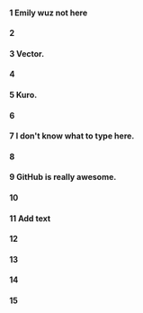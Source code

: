 #### 1 Emily wuz not here
#### 2
#### 3 Vector.
#### 4
#### 5 Kuro.
#### 6
#### 7 I don't know what to type here.
#### 8
#### 9 GitHub is really awesome.
#### 10
#### 11 Add text
#### 12
#### 13
#### 14
#### 15
